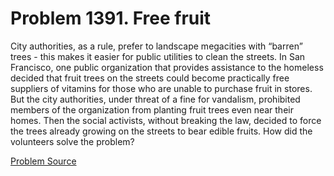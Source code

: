 # Problem 1391. Free fruit

City authorities, as a rule, prefer to landscape megacities with “barren” trees - this makes it easier for public utilities to clean the streets. In San Francisco, one public organization that provides assistance to the homeless decided that fruit trees on the streets could become practically free suppliers of vitamins for those who are unable to purchase fruit in stores. But the city authorities, under threat of a fine for vandalism, prohibited members of the organization from planting fruit trees even near their homes. Then the social activists, without breaking the law, decided to force the trees already growing on the streets to bear edible fruits. How did the volunteers solve the problem?

[Problem Source](https://www.trizland.ru/tasks/6159/)